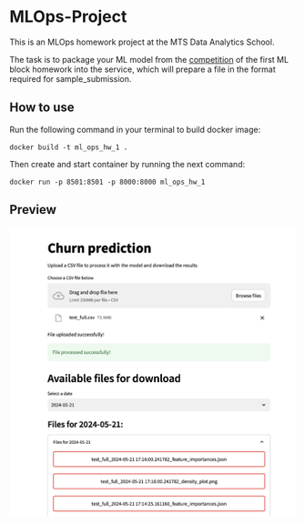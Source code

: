 # MLOps-Project

This is an MLOps homework project at the MTS Data Analytics School.

The task is to package your ML model from the [competition](https://www.kaggle.com/competitions/teta-mts-ml-1) of the first ML block homework into the service, which will prepare a file in the format required for sample_submission.

## How to use 

Run the following command in your terminal to build docker image:

```
docker build -t ml_ops_hw_1 .
```

Then create and start container by running the next command:

```
docker run -p 8501:8501 -p 8000:8000 ml_ops_hw_1
```

## Preview

![image](preview.png)
